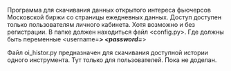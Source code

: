Программа для скачивания данных открытого интереса фьючерсов Московской биржи
 со страницы ежедневных данных. 
Доступ доступен только пользователям личного кабинета.
Хотя возможно и без регистрации.
В папке должен находиться файл <config.py>.
Где должны быть переменные 
<username=*******> 
<password=*******>

Файл oi_histor.ру предназначен для скачивания доступной истории
одного инструмента.
Тут только для пользователей.
Пока не доделан.
